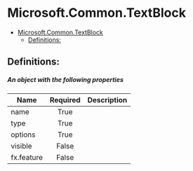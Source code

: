 <a name="microsoft-common-textblock"></a>
# Microsoft.Common.TextBlock
* [Microsoft.Common.TextBlock](#microsoft-common-textblock)
    * [Definitions:](#microsoft-common-textblock-definitions)

<a name="microsoft-common-textblock-definitions"></a>
## Definitions:
<a name="microsoft-common-textblock-definitions-an-object-with-the-following-properties"></a>
##### An object with the following properties
| Name | Required | Description
| ---|:--:|:--:|
|name|True|
|type|True|
|options|True|
|visible|False|
|fx.feature|False|
